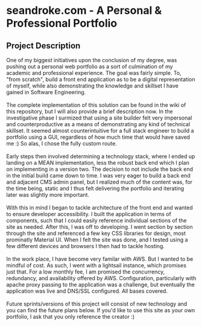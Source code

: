 # seandroke.com - A Personal & Professional Portfolio

## Project Description

One of my biggest initiatives upon the conclusion of my degree, was pushing out a personal web portfolio as a sort of
culmination of my academic and professional experience. The goal was fairly simple. To, "from scratch", build a front end application as to
be a digital representation of myself, while also demonstrating the knowledge and skillset I have gained in Software Engineering.
<br /><br />
The complete implementation of this solution can be found in the wiki of this repository, but I will also provide a brief description now.
In the investigative phase I surmized that using a site builder felt very impersonal and counterproductive as a means of demonstrating any
kind of technical skillset. It seemed almost counterintuitive for a full stack engineer to build a portfolio using a GUI, regardless of how much
time that would have saved me :) So alas, I chose the fully custom route.
<br /><br />
Early steps then involved determining a technology stack, where I ended up landing on a MEAN implementation, less the robust back end which
I plan on implementing in a version two. The decision to not include the back end in the initial build came down to time. I was very eager to build
a back end and adjacent CMS admin panel, but I realized much of the content was, for the time being, static and I thus felt delivering the portfolio and
iterating later was slightly more important.
<br /><br />
With this in mind I began to tackle architecture of the front end and wanted to ensure developer accessibility. I built the application in terms of
components, such that I could easily reference individual sections of the site as needed. After this, I was off to developing. I went section by section through
the site and referenced a few key CSS libraries for design, most prominatly Material UI. When I felt the site was done, and I tested using a few different
devices and browsers I then had to tackle hosting.
<br /><br />
In the work place, I have become very familar with AWS. But I wanted to be mindful of cost. As such, I went with a lightsail instance, which promises just that.
For a low monthly fee, I am promised the concurrency, redundancy, and availability offered by AWS. Configuration, particularly with apache proxy passing to the
application was a challenge, but eventually the application was live and DNS/SSL configured. All bases covered.
<br /><br />
Future sprints/versions of this project will consist of new technology and you can find the future plans below. If you'd like to use this site as your own portfolio,
I ask that you only reference the creator :)

